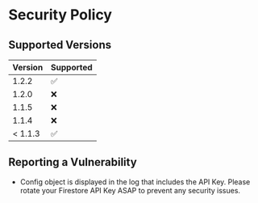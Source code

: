 # Security Policy

## Supported Versions


| Version | Supported          |
| ------- | ------------------ |
| 1.2.2   | :white_check_mark: |
| 1.2.0   | :x:                |
| 1.1.5   | :x:                |
| 1.1.4   | :x:                |
| < 1.1.3   | :white_check_mark: |

## Reporting a Vulnerability

* Config object is displayed in the log that includes the API Key.  Please rotate your Firestore API Key ASAP to prevent any security issues.
